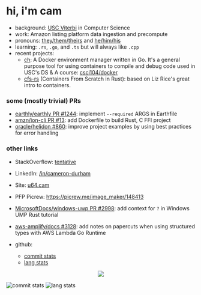 # hi, i'm cam

- background: [USC Viterbi](https://viterbischool.usc.edu/) in Computer Science
- work: Amazon listing platform data ingestion and precompute
- pronouns: [they/them/theirs](https://pronoun.is/they/.../themselves) and [he/him/his](https://pronoun.is/he/.../himself)
- learning: `.rs`, `.go`, and `.ts` but will always like `.cpp`
- recent projects:
  - [ch](https://github.com/camerondurham/ch): A Docker environment manager written in Go. It's a general purpose tool for using containers to compile and debug code used in USC's DS & A course: [csci104/docker](https://github.com/csci104/docker)
  - [cfs-rs](https://github.com/camerondurham/cfs-rs) (Containers From Scratch in Rust): based on Liz Rice's great intro to containers.


### some (mostly trivial) PRs

- [earthly/earthly PR #1244](https://github.com/earthly/earthly/pull/1244): implement `--required` ARGS in Earthfile
- [amzn/ion-cli PR #13](https://github.com/amzn/ion-cli/pull/13): add Dockerfile to build Rust, C FFI project
- [oracle/helidon #860](https://github.com/oracle/helidon/pull/860): improve project examples by using best practices for error handling


### other links

- StackOverflow: [tentative](https://stackoverflow.com/users/story/4676641)
- LinkedIn: [/in/cameron-durham](https://www.linkedin.com/in/cameron-durham/)
- Site: [u64.cam](https://u64.cam)

- PFP Picrew: https://picrew.me/image_maker/148413

- [MicrosoftDocs/windows-uwp PR #2998](https://github.com/MicrosoftDocs/windows-uwp/pull/2998): add context for `?` in Windows UMP Rust tutorial
- [aws-amplify/docs #3128](https://github.com/aws-amplify/docs/pull/3128): add notes on papercuts when using structured types with AWS Lambda Go Runtime
- github:
    - [commit stats](https://github-readme-stats.vercel.app/api?username=camerondurham&show_icons=true&count_private=true)
    - [lang stats](https://github-readme-stats.vercel.app/api/top-langs/?username=camerondurham&langs_count=10&layout=compact&theme=buefy)


<div align="center">
<img src="https://komarev.com/ghpvc/?username=camerondurham"/>
</div>

![commit stats](https://github-readme-stats.vercel.app/api?username=camerondurham&show_icons=true&count_private=true)
![lang stats](https://github-readme-stats.vercel.app/api/top-langs/?username=camerondurham&langs_count=10&layout=compact&theme=buefy)
